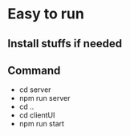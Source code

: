 # Easy to run
## Install stuffs if needed
## Command
- cd server
- npm run server
- cd ..
- cd clientUI
- npm run start

